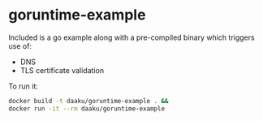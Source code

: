 goruntime-example
=================

Included is a go example along with a pre-compiled binary which triggers use of:

- DNS
- TLS certificate validation

To run it:

```sh
docker build -t daaku/goruntime-example . &&
docker run -it --rm daaku/goruntime-example
```
